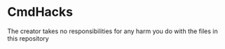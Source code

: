 # CmdHacks
The creator takes no responsibilities for any harm you do with the files in this repository
